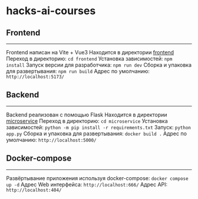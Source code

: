# hacks-ai-courses

## Frontend
---
Frontend написан на Vite + Vue3
Находится в директории [frontend](https://github.com/obryadov111/hacks-ai-courses/tree/main/frontend/)
Переход в директорию:
`cd frontend`
Установка зависимостей:
`npm install`
Запуск версии для разработчика:
`npm run dev`
Сборка и упаковка для развертывания:
`npm run build`
Адрес по умолчанию:
`http://localhost:5173/`

## Backend
---
Backend реализован с помощью Flask
Находится в директории [microservice](https://github.com/obryadov111/hacks-ai-courses/tree/main/microservice/)
Переход в директорию:
`cd microservice`
Установка зависимостей:
`python -m pip install -r requirements.txt`
Запуск:
`python app.py`
Сборка и упаковка для развертывания:
`docker build .`
Адрес по умолчанию:
`http://localhost:5000/`

## Docker-compose
---
Развёртывание приложения используя docker-compose:
`docker compose up -d`
Адрес Web интерфейса:
`http://localhost:666/`
Адрес API:
`http://localhost:404/`